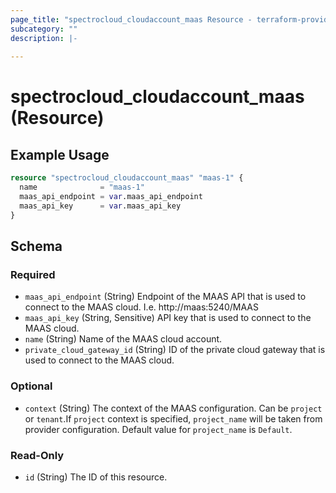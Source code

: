 ```yaml
---
page_title: "spectrocloud_cloudaccount_maas Resource - terraform-provider-spectrocloud"
subcategory: ""
description: |-
  
---
```


# spectrocloud_cloudaccount_maas (Resource)

  

## Example Usage

```terraform
resource "spectrocloud_cloudaccount_maas" "maas-1" {
  name              = "maas-1"
  maas_api_endpoint = var.maas_api_endpoint
  maas_api_key      = var.maas_api_key
}
```


<!-- schema generated by tfplugindocs -->
## Schema

### Required

- `maas_api_endpoint` (String) Endpoint of the MAAS API that is used to connect to the MAAS cloud. I.e. http://maas:5240/MAAS
- `maas_api_key` (String, Sensitive) API key that is used to connect to the MAAS cloud.
- `name` (String) Name of the MAAS cloud account.
- `private_cloud_gateway_id` (String) ID of the private cloud gateway that is used to connect to the MAAS cloud.

### Optional

- `context` (String) The context of the MAAS configuration. Can be `project` or `tenant`.If `project` context is specified, `project_name` will be taken from provider configuration. Default value for `project_name` is `Default`.

### Read-Only

- `id` (String) The ID of this resource.